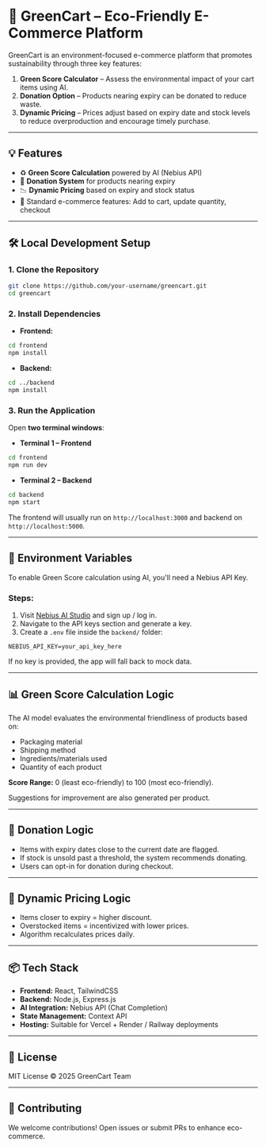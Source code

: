 # 🌿 GreenCart – Eco-Friendly E-Commerce Platform

GreenCart is an environment-focused e-commerce platform that promotes sustainability through three key features:

1. **Green Score Calculator** – Assess the environmental impact of your cart items using AI.
2. **Donation Option** – Products nearing expiry can be donated to reduce waste.
3. **Dynamic Pricing** – Prices adjust based on expiry date and stock levels to reduce overproduction and encourage timely purchase.

---

## 💡 Features

- ♻️ **Green Score Calculation** powered by AI (Nebius API)
- 🧾 **Donation System** for products nearing expiry
- 📉 **Dynamic Pricing** based on expiry and stock status
- 🛒 Standard e-commerce features: Add to cart, update quantity, checkout

---

## 🛠️ Local Development Setup

### 1. Clone the Repository

```bash
git clone https://github.com/your-username/greencart.git
cd greencart
```

### 2. Install Dependencies

- **Frontend:**

```bash
cd frontend
npm install
```

- **Backend:**

```bash
cd ../backend
npm install
```

### 3. Run the Application

Open **two terminal windows**:

- **Terminal 1 – Frontend**

```bash
cd frontend
npm run dev
```

- **Terminal 2 – Backend**

```bash
cd backend
npm start
```

The frontend will usually run on `http://localhost:3000` and backend on `http://localhost:5000`.

---

## 🔐 Environment Variables

To enable Green Score calculation using AI, you'll need a Nebius API Key.

### Steps:

1. Visit [Nebius AI Studio](https://studio.nebius.ai) and sign up / log in.
2. Navigate to the API keys section and generate a key.
3. Create a `.env` file inside the `backend/` folder:

```
NEBIUS_API_KEY=your_api_key_here
```

If no key is provided, the app will fall back to mock data.

---

## 📊 Green Score Calculation Logic

The AI model evaluates the environmental friendliness of products based on:

- Packaging material
- Shipping method
- Ingredients/materials used
- Quantity of each product

**Score Range:** 0 (least eco-friendly) to 100 (most eco-friendly).

Suggestions for improvement are also generated per product.

---

## 🎁 Donation Logic

- Items with expiry dates close to the current date are flagged.
- If stock is unsold past a threshold, the system recommends donating.
- Users can opt-in for donation during checkout.

---

## 💸 Dynamic Pricing Logic

- Items closer to expiry = higher discount.
- Overstocked items = incentivized with lower prices.
- Algorithm recalculates prices daily.

---

## 📦 Tech Stack

- **Frontend:** React, TailwindCSS
- **Backend:** Node.js, Express.js
- **AI Integration:** Nebius API (Chat Completion)
- **State Management:** Context API
- **Hosting:** Suitable for Vercel + Render / Railway deployments

---

## 📄 License

MIT License © 2025 GreenCart Team

---

## 🤝 Contributing

We welcome contributions! Open issues or submit PRs to enhance eco-commerce.
